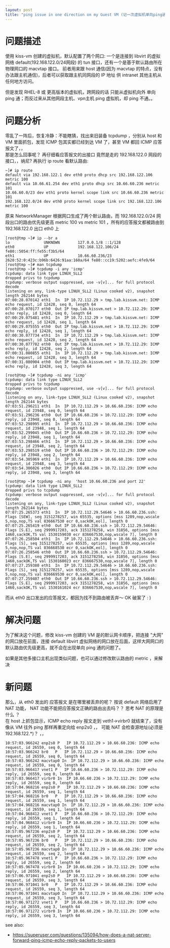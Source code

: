 ```yaml
---
layout: post
title: "ping issue in one direction on my Guest VM (记一次虚拟机单向ping通的问题)"
---
```


# 问题描述
使用 kiss-vm 创建的虚拟机，默认配置了两个网口: 一个是连接到 libvirt 的虚拟网络 default(192.168.122.0/24网段) 的 tun 接口，还有一个是基于默认路由所在物理网口的 macvtap 接口。
前者用来跟 host 通信(因为 macvtap 的特点，没有办法跟主机通信)，后者可以获取跟主机同网段的 IP 地址 供 intranet 其他主机从任何地方访问。  

但是发现 RHEL-8 或 更高版本的虚拟机，跨网段的话 只能从虚拟机向外 单向 ping 通；而反过来从其他网段主机、vpn主机 ping 虚拟机，却 ping 不通。。

# 问题分析
零乱了一阵后，恢复冷静：不能瞎猜，找出来旧装备 tcpdump ，分别从 host 和 VM 里面抓包，发现 ICMP 包其实都已经到达 VM 了，甚至 VM 都回 ICMP 应答报文了，，  
那是怎么回事呢？ 再仔细看应答报文的出接口 竟然是走的 192.168.122.0 网段的接口，，纳尼? 再执行 ip route 看默认路由:  
```
~]# ip route 
default via 192.168.122.1 dev eth0 proto dhcp src 192.168.122.106 metric 100 
default via 10.66.61.254 dev eth1 proto dhcp src 10.66.60.236 metric 101 
10.66.60.0/23 dev eth1 proto kernel scope link src 10.66.60.236 metric 101 
192.168.122.0/24 dev eth0 proto kernel scope link src 192.168.122.106 metric 100 
```
原来 NetworkManager 根据网口生成了两个默认路由，而 192.168.122.0/24 网段出口的路由优先级更高 metric 100 vs metric 101 ，所有的应答报文都被路由到 192.168.122.0 出口 eth0 上
```
[root@tmp ~]# ip --br a
lo               UNKNOWN        127.0.0.1/8 ::1/128
eth0             UP             192.168.122.106/24 fe80::5054:ff:fe55:f3b5/64
eth1             UP             10.66.60.236/23 2620:52:0:423c:b96b:6426:91aa:160a/64 fe80::cc19:5202:aefc:4fe9/64
[root@tmp ~]# man tcpdump
[root@tmp ~]# tcpdump -i any 'icmp'
tcpdump: data link type LINUX_SLL2
dropped privs to tcpdump
tcpdump: verbose output suppressed, use -v[v]... for full protocol decode
listening on any, link-type LINUX_SLL2 (Linux cooked v2), snapshot length 262144 bytes
07:00:28.070142 eth1  In  IP 10.72.112.29 > tmp.lab.kissvm.net: ICMP echo request, id 12428, seq 0, length 64
07:00:28.070177 eth0  Out IP tmp.lab.kissvm.net > 10.72.112.29: ICMP echo reply, id 12428, seq 0, length 64
07:00:29.075481 eth1  In  IP 10.72.112.29 > tmp.lab.kissvm.net: ICMP echo request, id 12428, seq 1, length 64
07:00:29.075555 eth0  Out IP tmp.lab.kissvm.net > 10.72.112.29: ICMP echo reply, id 12428, seq 1, length 64
07:00:30.077734 eth1  In  IP 10.72.112.29 > tmp.lab.kissvm.net: ICMP echo request, id 12428, seq 2, length 64
07:00:30.077782 eth0  Out IP tmp.lab.kissvm.net > 10.72.112.29: ICMP echo reply, id 12428, seq 2, length 64
07:00:31.080855 eth1  In  IP 10.72.112.29 > tmp.lab.kissvm.net: ICMP echo request, id 12428, seq 3, length 64
07:00:31.080904 eth0  Out IP tmp.lab.kissvm.net > 10.72.112.29: ICMP echo reply, id 12428, seq 3, length 64

[root@tmp ~]# tcpdump -ni any 'icmp'
tcpdump: data link type LINUX_SLL2
dropped privs to tcpdump
tcpdump: verbose output suppressed, use -v[v]... for full protocol decode
listening on any, link-type LINUX_SLL2 (Linux cooked v2), snapshot length 262144 bytes
07:03:51.296211 eth1  In  IP 10.72.112.29 > 10.66.60.236: ICMP echo request, id 23948, seq 0, length 64
07:03:51.296236 eth0  Out IP 10.66.60.236 > 10.72.112.29: ICMP echo reply, id 23948, seq 0, length 64
07:03:52.298995 eth1  In  IP 10.72.112.29 > 10.66.60.236: ICMP echo request, id 23948, seq 1, length 64
07:03:52.299045 eth0  Out IP 10.66.60.236 > 10.72.112.29: ICMP echo reply, id 23948, seq 1, length 64
07:03:53.298466 eth1  In  IP 10.72.112.29 > 10.66.60.236: ICMP echo request, id 23948, seq 2, length 64
07:03:53.298519 eth0  Out IP 10.66.60.236 > 10.72.112.29: ICMP echo reply, id 23948, seq 2, length 64
07:03:54.305969 eth1  In  IP 10.72.112.29 > 10.66.60.236: ICMP echo request, id 23948, seq 3, length 64
07:03:54.306026 eth0  Out IP 10.66.60.236 > 10.72.112.29: ICMP echo reply, id 23948, seq 3, length 64

[root@tmp ~]# tcpdump -ni any  'host 10.66.60.236 and port 22'
tcpdump: data link type LINUX_SLL2
dropped privs to tcpdump
tcpdump: verbose output suppressed, use -v[v]... for full protocol decode
listening on any, link-type LINUX_SLL2 (Linux cooked v2), snapshot length 262144 bytes
07:07:25.265373 eth1  In  IP 10.72.112.29.54646 > 10.66.60.236.ssh: Flags [SEW], seq 3151278257, win 65535, options [mss 1289,nop,wscale 5,nop,nop,TS val 836667530 ecr 0,sackOK,eol], length 0
07:07:25.265419 eth0  Out IP 10.66.60.236.ssh > 10.72.112.29.54646: Flags [S.E], seq 2999917203, ack 3151278258, win 31856, options [mss 1460,sackOK,TS val 1530159030 ecr 836667530,nop,wscale 7], length 0
07:07:26.258504 eth1  In  IP 10.72.112.29.54646 > 10.66.60.236.ssh: Flags [S], seq 3151278257, win 65535, options [mss 1289,nop,wscale 5,nop,nop,TS val 836668530 ecr 0,sackOK,eol], length 0
07:07:26.258546 eth0  Out IP 10.66.60.236.ssh > 10.72.112.29.54646: Flags [S.E], seq 2999917203, ack 3151278258, win 31856, options [mss 1460,sackOK,TS val 1530160023 ecr 836667530,nop,wscale 7], length 0
07:07:27.259380 eth1  In  IP 10.72.112.29.54646 > 10.66.60.236.ssh: Flags [S], seq 3151278257, win 65535, options [mss 1289,nop,wscale 5,nop,nop,TS val 836669530 ecr 0,sackOK,eol], length 0
07:07:27.259407 eth0  Out IP 10.66.60.236.ssh > 10.72.112.29.54646: Flags [S.E], seq 2999917203, ack 3151278258, win 31856, options [mss 1460,sackOK,TS val 1530161024 ecr 836667530,nop,wscale 7], length 0
```

而从 eth0 出口发出的应答报文，都因为找不到路由被丢弃～    OK 破案了 : )

# 解决问题
为了解决这个问题，修改 kiss-vm 创建的 VM 是的默认网卡顺序，把连接 "大网" 的网口放在前面，连接 default libvirt 虚拟网络的网口放在后面，这样大网网口的默认路由优先级更高，就不会在出现单向 ping 通的问题了。

如果是其他多接口主机出现类似问题，也可以通过修改默认路由的 metric ，来解决


# 新问题
那么，从 eth0 发出的 应答报文 是在哪里被丢弃的呢？ 按说 default 网络启用了 NAT 功能， NAT 功能不能把应答报文正确的路由出去吗？？  思考 NAT 的原理是什么 ？  
在 host 上抓包显示，ICMP echo reply 报文走到 veth1->virbr0 就结束了，没有像从 VM 往外 ping 那样再重定向给 enp2s0 ，， 可能 NAT 会检查源地址(必须是192.168.122.*)？ ，， 
```
10:57:03.966242 enp2s0 P   IP 10.72.112.29 > 10.66.60.236: ICMP echo request, id 26559, seq 0, length 64
10:57:03.966242 br0   P   IP 10.72.112.29 > 10.66.60.236: ICMP echo request, id 26559, seq 0, length 64
10:57:03.966242 macvtap0 In  IP 10.72.112.29 > 10.66.60.236: ICMP echo request, id 26559, seq 0, length 64
10:57:03.966417 vnet1 P   IP 10.66.60.236 > 10.72.112.29: ICMP echo reply, id 26559, seq 0, length 64
10:57:03.966417 virbr0 In  IP 10.66.60.236 > 10.72.112.29: ICMP echo reply, id 26559, seq 0, length 64
10:57:04.968216 enp2s0 P   IP 10.72.112.29 > 10.66.60.236: ICMP echo request, id 26559, seq 1, length 64
10:57:04.968216 br0   P   IP 10.72.112.29 > 10.66.60.236: ICMP echo request, id 26559, seq 1, length 64
10:57:04.968216 macvtap0 In  IP 10.72.112.29 > 10.66.60.236: ICMP echo request, id 26559, seq 1, length 64
10:57:04.968412 vnet1 P   IP 10.66.60.236 > 10.72.112.29: ICMP echo reply, id 26559, seq 1, length 64
10:57:04.968412 virbr0 In  IP 10.66.60.236 > 10.72.112.29: ICMP echo reply, id 26559, seq 1, length 64
10:57:05.967236 enp2s0 P   IP 10.72.112.29 > 10.66.60.236: ICMP echo request, id 26559, seq 2, length 64
10:57:05.967236 br0   P   IP 10.72.112.29 > 10.66.60.236: ICMP echo request, id 26559, seq 2, length 64
10:57:05.967236 macvtap0 In  IP 10.72.112.29 > 10.66.60.236: ICMP echo request, id 26559, seq 2, length 64
10:57:05.967478 vnet1 P   IP 10.66.60.236 > 10.72.112.29: ICMP echo reply, id 26559, seq 2, length 64
10:57:05.967478 virbr0 In  IP 10.66.60.236 > 10.72.112.29: ICMP echo reply, id 26559, seq 2, length 64
10:57:06.971041 enp2s0 P   IP 10.72.112.29 > 10.66.60.236: ICMP echo request, id 26559, seq 3, length 64
10:57:06.971041 br0   P   IP 10.72.112.29 > 10.66.60.236: ICMP echo request, id 26559, seq 3, length 64
10:57:06.971041 macvtap0 In  IP 10.72.112.29 > 10.66.60.236: ICMP echo request, id 26559, seq 3, length 64
10:57:06.971272 vnet1 P   IP 10.66.60.236 > 10.72.112.29: ICMP echo reply, id 26559, seq 3, length 64
10:57:06.971272 virbr0 In  IP 10.66.60.236 > 10.72.112.29: ICMP echo reply, id 26559, seq 3, length 64
```

see also:
- https://superuser.com/questions/135094/how-does-a-nat-server-forward-ping-icmp-echo-reply-packets-to-users

